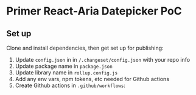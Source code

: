 # Primer React-Aria Datepicker PoC

## Set up

Clone and install dependencies, then get set up for publishing:

1. Update `config.json` in in `/.changeset/config.json` with your repo info
2. Update package name in `package.json`
3. Update library name in `rollup.config.js`
4. Add any env vars, npm tokens, etc needed for Github actions
5. Create Github actions in `.github/workflows`:
